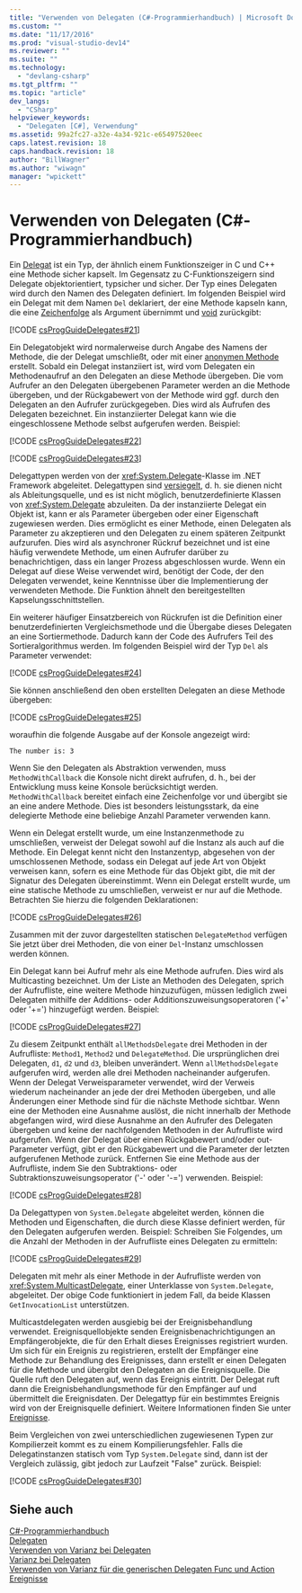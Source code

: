 ```yaml
---
title: "Verwenden von Delegaten (C#-Programmierhandbuch) | Microsoft Docs"
ms.custom: ""
ms.date: "11/17/2016"
ms.prod: "visual-studio-dev14"
ms.reviewer: ""
ms.suite: ""
ms.technology: 
  - "devlang-csharp"
ms.tgt_pltfrm: ""
ms.topic: "article"
dev_langs: 
  - "CSharp"
helpviewer_keywords: 
  - "Delegaten [C#], Verwendung"
ms.assetid: 99a2fc27-a32e-4a34-921c-e65497520eec
caps.latest.revision: 18
caps.handback.revision: 18
author: "BillWagner"
ms.author: "wiwagn"
manager: "wpickett"
---
```

# Verwenden von Delegaten (C#-Programmierhandbuch)
Ein [Delegat](../../../csharp/language-reference/keywords/delegate.md) ist ein Typ, der ähnlich einem Funktionszeiger in C und C\+\+ eine Methode sicher kapselt.  Im Gegensatz zu C\-Funktionszeigern sind Delegate objektorientiert, typsicher und sicher.  Der Typ eines Delegaten wird durch den Namen des Delegaten definiert.  Im folgenden Beispiel wird ein Delegat mit dem Namen `Del` deklariert, der eine Methode kapseln kann, die eine [Zeichenfolge](../../../csharp/language-reference/keywords/string.md) als Argument übernimmt und [void](../../../csharp/language-reference/keywords/void.md) zurückgibt:  
  
 [!CODE [csProgGuideDelegates#21](../CodeSnippet/VS_Snippets_VBCSharp/csProgGuideDelegates#21)]  
  
 Ein Delegatobjekt wird normalerweise durch Angabe des Namens der Methode, die der Delegat umschließt, oder mit einer [anonymen Methode](../../../csharp/programming-guide/statements-expressions-operators/anonymous-methods.md) erstellt.  Sobald ein Delegat instanziiert ist, wird vom Delegaten ein Methodenaufruf an den Delegaten an diese Methode übergeben.  Die vom Aufrufer an den Delegaten übergebenen Parameter werden an die Methode übergeben, und der Rückgabewert von der Methode wird ggf. durch den Delegaten an den Aufrufer zurückgegeben.  Dies wird als Aufrufen des Delegaten bezeichnet.  Ein instanziierter Delegat kann wie die eingeschlossene Methode selbst aufgerufen werden.  Beispiel:  
  
 [!CODE [csProgGuideDelegates#22](../CodeSnippet/VS_Snippets_VBCSharp/csProgGuideDelegates#22)]  
  
 [!CODE [csProgGuideDelegates#23](../CodeSnippet/VS_Snippets_VBCSharp/csProgGuideDelegates#23)]  
  
 Delegattypen werden von der <xref:System.Delegate>\-Klasse im .NET Framework abgeleitet.  Delegattypen sind [versiegelt](../../../csharp/language-reference/keywords/sealed.md), d. h. sie dienen nicht als Ableitungsquelle, und es ist nicht möglich, benutzerdefinierte Klassen von <xref:System.Delegate> abzuleiten.  Da der instanziierte Delegat ein Objekt ist, kann er als Parameter übergeben oder einer Eigenschaft zugewiesen werden.  Dies ermöglicht es einer Methode, einen Delegaten als Parameter zu akzeptieren und den Delegaten zu einem späteren Zeitpunkt aufzurufen.  Dies wird als asynchroner Rückruf bezeichnet und ist eine häufig verwendete Methode, um einen Aufrufer darüber zu benachrichtigen, dass ein langer Prozess abgeschlossen wurde.  Wenn ein Delegat auf diese Weise verwendet wird, benötigt der Code, der den Delegaten verwendet, keine Kenntnisse über die Implementierung der verwendeten Methode.  Die Funktion ähnelt den bereitgestellten Kapselungsschnittstellen.  
  
 Ein weiterer häufiger Einsatzbereich von Rückrufen ist die Definition einer benutzerdefinierten Vergleichsmethode und die Übergabe dieses Delegaten an eine Sortiermethode.  Dadurch kann der Code des Aufrufers Teil des Sortieralgorithmus werden.  Im folgenden Beispiel wird der Typ `Del` als Parameter verwendet:  
  
 [!CODE [csProgGuideDelegates#24](../CodeSnippet/VS_Snippets_VBCSharp/csProgGuideDelegates#24)]  
  
 Sie können anschließend den oben erstellten Delegaten an diese Methode übergeben:  
  
 [!CODE [csProgGuideDelegates#25](../CodeSnippet/VS_Snippets_VBCSharp/csProgGuideDelegates#25)]  
  
 woraufhin die folgende Ausgabe auf der Konsole angezeigt wird:  
  
 `The number is: 3`  
  
 Wenn Sie den Delegaten als Abstraktion verwenden, muss `MethodWithCallback` die Konsole nicht direkt aufrufen, d. h., bei der Entwicklung muss keine Konsole berücksichtigt werden.  `MethodWithCallback` bereitet einfach eine Zeichenfolge vor und übergibt sie an eine andere Methode.  Dies ist besonders leistungsstark, da eine delegierte Methode eine beliebige Anzahl Parameter verwenden kann.  
  
 Wenn ein Delegat erstellt wurde, um eine Instanzenmethode zu umschließen, verweist der Delegat sowohl auf die Instanz als auch auf die Methode.  Ein Delegat kennt nicht den Instanzentyp, abgesehen von der umschlossenen Methode, sodass ein Delegat auf jede Art von Objekt verweisen kann, sofern es eine Methode für das Objekt gibt, die mit der Signatur des Delegaten übereinstimmt.  Wenn ein Delegat erstellt wurde, um eine statische Methode zu umschließen, verweist er nur auf die Methode.  Betrachten Sie hierzu die folgenden Deklarationen:  
  
 [!CODE [csProgGuideDelegates#26](../CodeSnippet/VS_Snippets_VBCSharp/csProgGuideDelegates#26)]  
  
 Zusammen mit der zuvor dargestellten statischen `DelegateMethod` verfügen Sie jetzt über drei Methoden, die von einer `Del`\-Instanz umschlossen werden können.  
  
 Ein Delegat kann bei Aufruf mehr als eine Methode aufrufen.  Dies wird als Multicasting bezeichnet.  Um der Liste an Methoden des Delegaten, sprich der Aufrufliste, eine weitere Methode hinzuzufügen, müssen lediglich zwei Delegaten mithilfe der Additions\- oder Additionszuweisungsoperatoren \('\+' oder '\+\='\) hinzugefügt werden.  Beispiel:  
  
 [!CODE [csProgGuideDelegates#27](../CodeSnippet/VS_Snippets_VBCSharp/csProgGuideDelegates#27)]  
  
 Zu diesem Zeitpunkt enthält `allMethodsDelegate` drei Methoden in der Aufrufliste: `Method1`, `Method2` und `DelegateMethod`.  Die ursprünglichen drei Delegaten, `d1`, `d2` und `d3`, bleiben unverändert.  Wenn `allMethodsDelegate` aufgerufen wird, werden alle drei Methoden nacheinander aufgerufen.  Wenn der Delegat Verweisparameter verwendet, wird der Verweis wiederum nacheinander an jede der drei Methoden übergeben, und alle Änderungen einer Methode sind für die nächste Methode sichtbar.  Wenn eine der Methoden eine Ausnahme auslöst, die nicht innerhalb der Methode abgefangen wird, wird diese Ausnahme an den Aufrufer des Delegaten übergeben und keine der nachfolgenden Methoden in der Aufrufliste wird aufgerufen.  Wenn der Delegat über einen Rückgabewert und\/oder out\-Parameter verfügt, gibt er den Rückgabewert und die Parameter der letzten aufgerufenen Methode zurück.  Entfernen Sie eine Methode aus der Aufrufliste, indem Sie den Subtraktions\- oder Subtraktionszuweisungsoperator \('\-' oder '\-\='\) verwenden.  Beispiel:  
  
 [!CODE [csProgGuideDelegates#28](../CodeSnippet/VS_Snippets_VBCSharp/csProgGuideDelegates#28)]  
  
 Da Delegattypen von `System.Delegate` abgeleitet werden, können die Methoden und Eigenschaften, die durch diese Klasse definiert werden, für den Delegaten aufgerufen werden.  Beispiel: Schreiben Sie Folgendes, um die Anzahl der Methoden in der Aufrufliste eines Delegaten zu ermitteln:  
  
 [!CODE [csProgGuideDelegates#29](../CodeSnippet/VS_Snippets_VBCSharp/csProgGuideDelegates#29)]  
  
 Delegaten mit mehr als einer Methode in der Aufrufliste werden von <xref:System.MulticastDelegate>, einer Unterklasse von `System.Delegate`, abgeleitet.  Der obige Code funktioniert in jedem Fall, da beide Klassen `GetInvocationList` unterstützen.  
  
 Multicastdelegaten werden ausgiebig bei der Ereignisbehandlung verwendet.  Ereignisquellobjekte senden Ereignisbenachrichtigungen an Empfängerobjekte, die für den Erhalt dieses Ereignisses registriert wurden.  Um sich für ein Ereignis zu registrieren, erstellt der Empfänger eine Methode zur Behandlung des Ereignisses, dann erstellt er einen Delegaten für die Methode und übergibt den Delegaten an die Ereignisquelle.  Die Quelle ruft den Delegaten auf, wenn das Ereignis eintritt.  Der Delegat ruft dann die Ereignisbehandlungsmethode für den Empfänger auf und übermittelt die Ereignisdaten.  Der Delegattyp für ein bestimmtes Ereignis wird von der Ereignisquelle definiert.  Weitere Informationen finden Sie unter [Ereignisse](../../../csharp/programming-guide/events/index.md).  
  
 Beim Vergleichen von zwei unterschiedlichen zugewiesenen Typen zur Kompilierzeit kommt es zu einem Kompilierungsfehler.  Falls die Delegatinstanzen statisch vom Typ `System.Delegate` sind, dann ist der Vergleich zulässig, gibt jedoch zur Laufzeit "False" zurück.  Beispiel:  
  
 [!CODE [csProgGuideDelegates#30](../CodeSnippet/VS_Snippets_VBCSharp/csProgGuideDelegates#30)]  
  
## Siehe auch  
 [C\#\-Programmierhandbuch](../../../csharp/programming-guide/index.md)   
 [Delegaten](../../../csharp/programming-guide/delegates/index.md)   
 [Verwenden von Varianz bei Delegaten](../Topic/Using%20Variance%20in%20Delegates%20\(C%23%20and%20Visual%20Basic\).md)   
 [Varianz bei Delegaten](../Topic/Variance%20in%20Delegates%20\(C%23%20and%20Visual%20Basic\).md)   
 [Verwenden von Varianz für die generischen Delegaten Func und Action](../Topic/Using%20Variance%20for%20Func%20and%20Action%20Generic%20Delegates%20\(C%23%20and%20Visual%20Basic\).md)   
 [Ereignisse](../../../csharp/programming-guide/events/index.md)